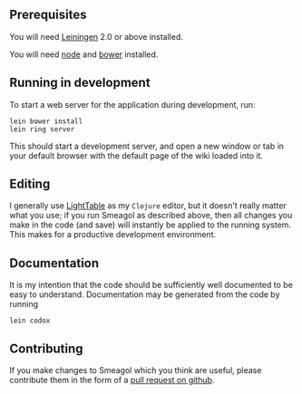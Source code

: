 ## Prerequisites

You will need [Leiningen](https://github.com/technomancy/leiningen) 2.0 or above installed.

You will need [node](https://nodejs.org/en/) and [bower](https://bower.io/) installed.

## Running in development
To start a web server for the application during development, run:

    lein bower install
    lein ring server

This should start a development server, and open a new window or tab in your default browser with the default page of the wiki loaded into it.

## Editing
I generally use [LightTable](http://lighttable.com/) as my `Clojure` editor, but it doesn't really matter what you use; if you run Smeagol as described above, then all changes you make in the code (and save) will instantly be applied to the running system. This makes for a productive development environment.

## Documentation
It is my intention that the code should be sufficiently well documented to be easy to understand. Documentation may be generated from the code by running

    lein codox

## Contributing
If you make changes to Smeagol which you think are useful, please contribute them in the form of a [pull request on github](https://help.github.com/articles/creating-a-pull-request/).
